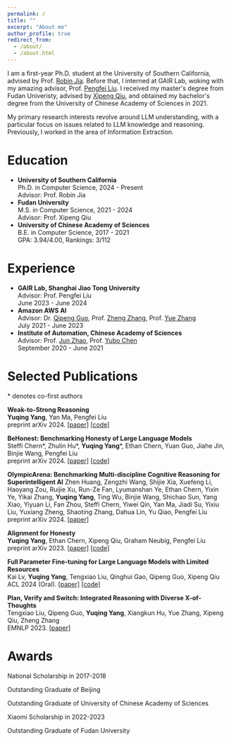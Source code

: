 ```yaml
---
permalink: /
title: ""
excerpt: "About me"
author_profile: true
redirect_from: 
  - /about/
  - /about.html
---
```


<!-- ## About Me -->
I am a first-year Ph.D. student at the University of Southern California, advised by Prof. [Robin Jia](https://robinjia.github.io/). Before that, I interned at GAIR Lab, woking with my amazing advisor, Prof. [Pengfei Liu](https://plms.ai/people/index.html). I received my master's degree from Fudan Univeristy, advised by [Xipeng Qiu](https://xpqiu.github.io/), and obtained my bachelor's degree from the University of Chinese Academy of Sciences in 2021.

My primary research interests revolve around LLM understanding, with a particular focus on issues related to LLM knowledge and reasoning. Previously, I worked in the area of Information Extraction.

# Education
- **University of Southern California**  
  Ph.D. in Computer Science, 2024 - Present  
  Advisor: Prof. Robin Jia
- **Fudan University**  
  M.S. in Computer Science, 2021 - 2024  
  Advisor: Prof. Xipeng Qiu  
- **University of Chinese Academy of Sciences**  
  B.E. in Computer Science, 2017 - 2021  
  GPA: 3.94/4.00, Rankings: 3/112  

# Experience
- **GAIR Lab, Shanghai Jiao Tong University**  
  Advisor: Prof. Pengfei Liu  
  June 2023 - June 2024
- **Amazon AWS AI**  
  Advisor: Dr. [Qipeng Guo](https://scholar.google.com/citations?user=k3mPGKgAAAAJ&hl=en), Prof. [Zheng Zhang](https://scholar.google.com/citations?user=k0KiE4wAAAAJ&hl=en), Prof. [Yue Zhang](https://frcchang.github.io/)  
  July 2021 - June 2023  
- **Institute of Automation, Chinese Academy of Sciences**  
  Advisor: Prof. [Jun Zhao](http://nlpr-web.ia.ac.cn/cip/english/~junzhao/index.html), Prof. [Yubo Chen](http://www.nlpr.ia.ac.cn/cip/yubochen/index.html)  
  September 2020 - June 2021  

# Selected Publications
\* denotes co-first authors
<!-- $^\dagger$ denotes corresponding author/main advisor -->

**Weak-to-Strong Reasoning**  
**Yuqing Yang**, Yan Ma, Pengfei Liu  
preprint arXiv 2024. [[paper]](https://arxiv.org/abs/2407.13647) [[code]](https://github.com/GAIR-NLP/weak-to-strong-reasoning)

**BeHonest: Benchmarking Honesty of Large Language Models**  
Steffi Chern\*, Zhulin Hu\*, **Yuqing Yang**\*, Ethan Chern, Yuan Guo, Jiahe Jin, Binjie Wang, Pengfei Liu  
preprint arXiv 2024. [[paper]](https://arxiv.org/abs/2406.13261) [[code]](https://github.com/GAIR-NLP/BeHonest)

**OlympicArena: Benchmarking Multi-discipline Cognitive Reasoning for Superintelligent AI**
Zhen Huang, Zengzhi Wang, Shijie Xia, Xuefeng Li, Haoyang Zou, Ruijie Xu, Run-Ze Fan, Lyumanshan Ye, Ethan Chern, Yixin Ye, Yikai Zhang, **Yuqing Yang**, Ting Wu, Binjie Wang, Shichao Sun, Yang Xiao, Yiyuan Li, Fan Zhou, Steffi Chern, Yiwei Qin, Yan Ma, Jiadi Su, Yixiu Liu, Yuxiang Zheng, Shaoting Zhang, Dahua Lin, Yu Qiao, Pengfei Liu  
preprint arXiv 2024. [[paper]](https://arxiv.org/abs/2406.12753)

**Alignment for Honesty**  
**Yuqing Yang**, Ethan Chern, Xipeng Qiu, Graham Neubig, Pengfei Liu  
preprint arXiv 2023. [[paper]](https://arxiv.org/abs/2312.07000) [[code]](https://github.com/GAIR-NLP/alignment-for-honesty)

**Full Parameter Fine-tuning for Large Language Models with Limited Resources**  
Kai Lv, **Yuqing Yang**, Tengxiao Liu, Qinghui Gao, Qipeng Guo, Xipeng Qiu  
ACL 2024 (Oral). [[paper]](https://arxiv.org/abs/2306.09782) [[code]](https://github.com/OpenLMLab/LOMO)

**Plan, Verify and Switch: Integrated Reasoning with Diverse X-of-Thoughts**  
Tengxiao Liu, Qipeng Guo, **Yuqing Yang**, Xiangkun Hu, Yue Zhang, Xipeng Qiu, Zheng Zhang  
EMNLP 2023. [[paper]](https://arxiv.org/abs/2310.14628)

[//]: # (**CoLLiE: Collaborative Training of Large Language Models in an Efficient Way**  )

[//]: # (Kai Lv\*, Shuo Zhang\*, Tianle Gu, Shuhao Xing, Jiawei Hong, Keyu Chen, Xiaoran Liu, **Yuqing Yang**, Honglin Guo, Tengxiao Liu, Yu Sun, Qipeng Guo, Hang Yan, Xipeng Qiu  )

[//]: # (EMNLP Demo 2023. [[paper]]&#40;https://arxiv.org/abs/2312.00407&#41; [[code]]&#40;https://github.com/OpenLMLab/collie&#41;)

[//]: # (**An AMR-based Link Prediction Approach for Document-level Event Argument Extraction**  )

[//]: # (**Yuqing Yang**\*, Qipeng Guo\*, Xiangkun Hu, Yue Zhang, Xipeng Qiu, Zheng Zhang  )

[//]: # (ACL 2023. [[paper]]&#40;https://arxiv.org/abs/2305.19162&#41; [[code]]&#40;https://github.com/ayyyq/TARA&#41;)

[//]: # ()
[//]: # (**DORE: Document ordered relation extraction based on generative framework**  )

[//]: # (Qipeng Guo\*, **Yuqing Yang**\*, Hang Yan, Xipeng Qiu, Zheng Zhang  )

[//]: # (EMNLP 2022 Findings. [[paper]]&#40;https://arxiv.org/abs/2210.16064&#41; [[code]]&#40;https://github.com/ayyyq/DORE&#41;)

[//]: # (**Uncertain local-to-global networks for document-level event factuality identification**  )

[//]: # (Pengfei Cao, Yubo Chen, **Yuqing Yang**, Kang Liu, Jun Zhao  )

[//]: # (EMNLP 2021. [[paper]]&#40;https://aclanthology.org/2021.emnlp-main.207/&#41;)

# Awards

National Scholarship in 2017-2018  

Outstanding Graduate of Beijing  

Outstanding Graduate of University of Chinese Academy of Sciences  

Xiaomi Scholarship in 2022-2023

Outstanding Graduate of Fudan University

